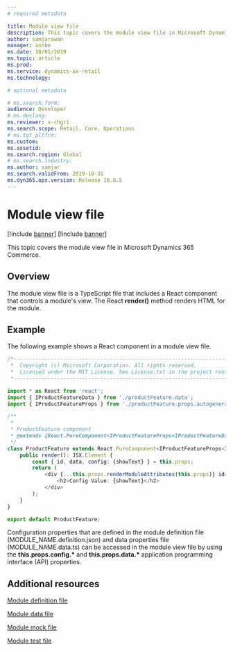```yaml
---
# required metadata

title: Module view file
description: This topic covers the module view file in Microsoft Dynamics 365 Commerce. 
author: samjarawan
manager: annbe
ms.date: 10/01/2019
ms.topic: article
ms.prod: 
ms.service: dynamics-ax-retail
ms.technology: 

# optional metadata

# ms.search.form: 
audience: Developer
# ms.devlang: 
ms.reviewer: v-chgri
ms.search.scope: Retail, Core, Operations
# ms.tgt_pltfrm: 
ms.custom: 
ms.assetid: 
ms.search.region: Global
# ms.search.industry: 
ms.author: samjar
ms.search.validFrom: 2019-10-31
ms.dyn365.ops.version: Release 10.0.5
---
```


# Module view file

[!include [banner](../includes/preview-banner.md)]
[!include [banner](../includes/banner.md)]

This topic covers the module view file in Microsoft Dynamics 365 Commerce.

## Overview

The module view file is a TypeScript file that includes a React component that controls a module's view. The React **render()** method renders HTML for the module.

## Example 

The following example shows a React component in a module view file.

```typescript
/*---------------------------------------------------------------------------------------------
 *  Copyright (c) Microsoft Corporation. All rights reserved.
 *  Licensed under the MIT License. See License.txt in the project root for license information.
 *--------------------------------------------------------------------------------------------*/

import * as React from 'react';
import { IProductFeatureData } from './productFeature.data';
import { IProductFeatureProps } from './productFeature.props.autogenerated';

/**
 *
 * ProductFeature component
 * @extends {React.PureComponent<IProductFeatureProps<IProductFeatureData>>}
 */
class ProductFeature extends React.PureComponent<IProductFeatureProps<IProductFeatureData>> {
    public render(): JSX.Element {
        const { id, data, config: {showText} } = this.props;
        return (
            <div {...this.props.renderModuleAttributes(this.props)} id={id}>
                <h2>Config Value: {showText}</h2>
            </div>
        );
    }
}

export default ProductFeature;
```

Configuration properties that are defined in the module definition file (MODULE\_NAME.definition.json) and data properties file (MODULE\_NAME.data.ts) can be accessed in the module view file by using the **this.props.config.\*** and **this.props.data.\*** application programming interface (API) properties.

## Additional resources

[Module definition file](module-definition-file.md)

[Module data file](module-data-file.md)

[Module mock file](module-mock-file.md)

[Module test file](module-test-file.md)
